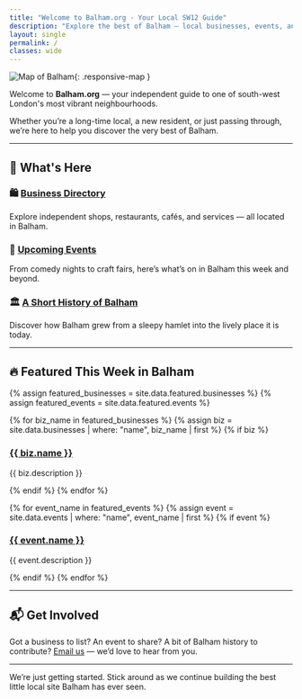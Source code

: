 ```yaml
---
title: "Welcome to Balham.org - Your Local SW12 Guide"
description: "Explore the best of Balham — local businesses, events, and stories from SW12."
layout: single
permalink: /
classes: wide
---
```


![Map of Balham](/images/map.png){: .responsive-map }

Welcome to **Balham.org** — your independent guide to one of south-west
London's most vibrant neighbourhoods.

Whether you’re a long-time local, a new resident, or just passing through,
we’re here to help you discover the very best of Balham.

---

## 📍 What's Here

### 🛍️ [Business Directory](/directory/)
Explore independent shops, restaurants, cafés, and services — all located
in Balham.

### 📅 [Upcoming Events](/events/)
From comedy nights to craft fairs, here’s what’s on in Balham this week
and beyond.

### 🏛️ [A Short History of Balham](/history/)
Discover how Balham grew from a sleepy hamlet into the lively place it is
today.

---

## 🔥 Featured This Week in Balham

<div class="featured-grid">
  {% assign featured_businesses = site.data.featured.businesses %}
  {% assign featured_events = site.data.featured.events %}

  {% for biz_name in featured_businesses %}
    {% assign biz = site.data.businesses | where: "name", biz_name | first %}
    {% if biz %}
      <div class="featured-block">
        <h3><a href="/directory/#{{ biz.name | slugify }}">{{ biz.name }}</a></h3>
        <p>{{ biz.description }}</p>
      </div>
    {% endif %}
  {% endfor %}

  {% for event_name in featured_events %}
    {% assign event = site.data.events | where: "name", event_name | first %}
    {% if event %}
      <div class="featured-block">
        <h3><a href="/events/#{{ event.name | slugify }}">{{ event.name }}</a></h3>
        <p>{{ event.description }}</p>
      </div>
    {% endif %}
  {% endfor %}
</div>

---

## 📬 Get Involved

Got a business to list? An event to share? A bit of Balham history to
contribute? [Email us](mailto:hello@balham.org) — we’d love to hear from
you.

---

We’re just getting started. Stick around as we continue building the best
little local site Balham has ever seen.

